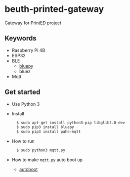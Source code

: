 # beuth-printed-gateway

Gateway for PrintED project

## Keywords
  
  - Raspberry Pi 4B
  - ESP32
  - BLE
    - [bluepy](https://github.com/IanHarvey/bluepy)
    - bluez
  - Mqtt

## Get started
  - Use Python 3
  - Install
  
    ```bash
      $ sudo apt-get install python3-pip libglib2.0-dev
      $ sudo pip3 install bluepy
      $ sudo pip3 install paho-mqtt 
    ```
  - How to run

    ```bash
      $ sudo python3 mqtt.py
    ```
  - How to make `mqtt.py` auto boot up
    - [autoboot](https://github.com/pdt590/beuth-printed-gateway/blob/master/AUTOBOOT.md)
